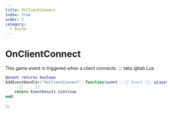 ```yaml
---
title: OnClientConnect
index: true
order: 2
category:
  - Guide
---
```


# OnClientConnect
This game event is triggered when a client connects.
::: tabs
@tab Lua
```lua
@event returns boolean
AddEventHandler("OnClientConnect", function(event --[[ Event ]], playerid --[[ number ]])
    --[[ ... ]]
    return EventResult.Continue
end)
```

:::